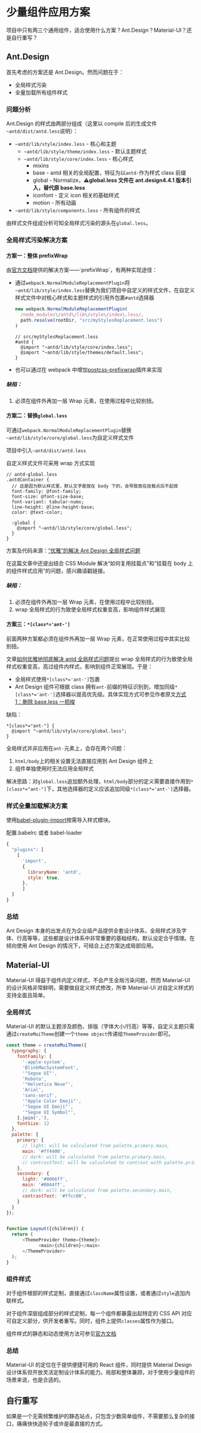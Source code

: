 # 少量组件应用方案

项目中只有两三个通用组件，适合使用什么方案？Ant.Design？Material-UI？还是自行重写？

## Ant.Design

首先考虑的方案还是 Ant.Design。然而问题在于：

- 全局样式污染
- 全量加载所有组件样式

### 问题分析

Ant.Design 的样式由两部分组成（这里以 compile 后的生成文件`~antd/dist/antd.less`说明）：

- `~antd/lib/style/index.less` - 核心和主题
  - `~antd/lib/style/theme/index.less` - 默认主题样式
  - `~antd/lib/style/core/index.less` - 核心样式
    - mixins
    - base - antd 相关的全局配置，特征为以`antd-`作为样式 class 前缀
    - global - Normalize，**⚠️global.less 文件在 ant.design4.4.1 版本引入，替代原 base.less**
    - iconfont - 定义 icon 相关的基础样式
    - motion - 所有动画
- `~antd/lib/style/components.less` - 所有组件的样式

由样式文件组成分析可知全局样式污染的源头在`global.less`。

### 全局样式污染解决方案

#### 方案一：整体 prefixWrap

由[官方文档](https://ant.design/docs/react/customize-theme#How-to-avoid-modifying-global-styles?)提供的解决方案——`prefixWrap`，有两种实现途径：

- 通过`webpack.NormalModuleReplacementPlugin`将`~antd/lib/style/index.less`替换为我们项目中自定义的样式文件，在自定义样式文件中对核心样式和主题样式的引用外包裹`#antd`选择器

  ```typescript
  new webpack.NormalModuleReplacementPlugin(
    /node_modules\/antd\/lib\/style\/index\.less/,
    path.resolve(rootDir, "src/myStylesReplacement.less")
  )
  ```

  ```less
  // src/myStylesReplacement.less
  #antd {
    @import "~antd/lib/style/core/index.less";
    @import "~antd/lib/style/themes/default.less";
  }
  ```

- 也可以通过在 webpack 中增加[postcss-prefixwrap](https://gist.github.com/sbusch/a90eafaf5a5b61c6d6172da6ff76ddaa)插件来实现

##### 缺陷：

1. 必须在组件外再加一层 Wrap 元素，在使用过程中比较别扭。

#### 方案二：替换`global.less`

可通过`webpack.NormalModuleReplacementPlugin`替换`~antd/lib/style/core/global.less`为自定义样式文件

项目中引入`~antd/dist/antd.less`

自定义样式文件可采用 wrap 方式实现

```less
// antd-global.less
.antdContainer {
  // 这是因为默认样式里，默认文字是放在 body 下的，会导致放在挂载点后不起效
  font-family: @font-family;
  font-size: @font-size-base;
  font-variant: tabular-nums;
  line-height: @line-height-base;
  color: @text-color;

  :global {
    @import "~antd/lib/style/core/global.less";
  }
}
```

方案及代码来源：[“优雅”的解决 Ant Design 全局样式问题](https://zhuanlan.zhihu.com/p/50796186)

在这篇文章中还提出结合 CSS Module 解决“如何复用挂载点”和“挂载在 body 上的组件样式应用”的问题，感兴趣请戳链接。

##### 缺陷：

1. 必须在组件外再加一层 Wrap 元素，在使用过程中比较别扭。
2. wrap 全局样式的行为致使全局样式权重变高，影响组件样式展现

#### 方案三：`*[class*='ant-']`

前面两种方案都必须在组件外再加一层 Wrap 元素，在正常使用过程中其实比较别扭。

文章[如何优雅地彻底解决 antd 全局样式问题](https://juejin.im/post/5e8b17e2f265da47f406e11d)提出 wrap 全局样式的行为致使全局样式权重变高，高过组件内样式，影响到组件正常展现。于是：

- 全局样式使用`*[class*='ant-']`包裹
- Ant Design 组件可根据 class 拥有`ant-`前缀的特征识别到，增加同级`*[class*='ant-']`选择器以提高优先级。具体实现方式可参见作者原文[方式 1：删除 base.less 一把梭](https://juejin.im/post/5e8b17e2f265da47f406e11d#heading-6)

缺陷：

```less
*[class*="ant-"] {
  @import "~antd/lib/style/core/global.less";
}
```

全局样式并非应用在`ant-`元素上，会存在两个问题：

1.  `html/body`上的相关设置无法直接应用到 Ant Design 组件上
2.  组件单独使用时无法应用全局样式

解决思路：对`global.less`追加额外处理，`html/body`部分的定义需要直接作用到`*[class*="ant-"]`下，其他选择器的定义应该追加同级`*[class*='ant-']`选择器。

### 样式全量加载解决方案

使用[babel-plugin-import](https://www.npmjs.com/package/babel-plugin-import)按需导入样式模块。

配置.babelrc 或者 babel-loader

```js
{
  "plugins": [
    [
      'import',
      {
        libraryName: 'antd',
        style: true,
      },
	  ]
  ]
}
```

### 总结

Ant Design 本身的出发点在为企业级产品提供全套设计体系，全局样式涉及字体、行高等等，这些都是设计体系中非常重要的基础结构，默认设定合乎情理。在倾向使用 Ant Design 的情况下，可结合上述方案达成局部应用。

## Material-UI

Material-UI 得益于组件内定义样式，不会产生全局污染问题，然而 Material-UI 的设计风格非常鲜明，需要做自定义样式修改，所幸 Material-UI 对自定义样式的支持全面且简单。

### 全局样式

Material-UI 的默认主题涉及颜色、排版（字体大小/行高）等等，自定义主题只需通过`createMuiTheme`创建一个`theme object`传递给`ThemeProvider`即可。

``` js
const theme = createMuiTheme({
  typography: {
    fontFamily: [
      '-apple-system',
      'BlinkMacSystemFont',
      '"Segoe UI"',
      'Roboto',
      '"Helvetica Neue"',
      'Arial',
      'sans-serif',
      '"Apple Color Emoji"',
      '"Segoe UI Emoji"',
      '"Segoe UI Symbol"',
    ].join(','),
    fontSize: 12
  },
  palette: {
    primary: {
      // light: will be calculated from palette.primary.main,
      main: '#ff4400',
      // dark: will be calculated from palette.primary.main,
      // contrastText: will be calculated to contrast with palette.primary.main
    },
    secondary: {
      light: '#0066ff',
      main: '#0044ff',
      // dark: will be calculated from palette.secondary.main,
      contrastText: '#ffcc00',
    }
  }
});


function Layout({children}) {
  return (
      <ThemeProvider theme={theme}>
    		<main>{children}</main>
      </ThemeProvider>
  );
}
```

### 组件样式

对于组件根部的样式定制，直接通过`className`属性设置，或者通过`style`追加内联样式。

对于组件深层组成部分的样式定制，每一个组件都暴露出起特定的 CSS API 对应可自定义部分，供开发者重写。同时，组件上提供`classes`属性作为接口。

组件样式的静态和动态使用方法可参见[官方文档](https://material-ui.com/zh/customization/components/)

### 总结

Material-UI 的定位在于提供便捷可用的 React 组件，同时提供 Material Design 设计体系但开放灵活定制设计体系的能力。局部和整体兼顾，对于使用少量组件的场景来说，也是合适的。

## 自行重写

如果是一个无需频繁维护的静态站点，只包含少数简单组件，不需要那么复杂的接口，痛痛快快造轮子或许是最直接的方式。
